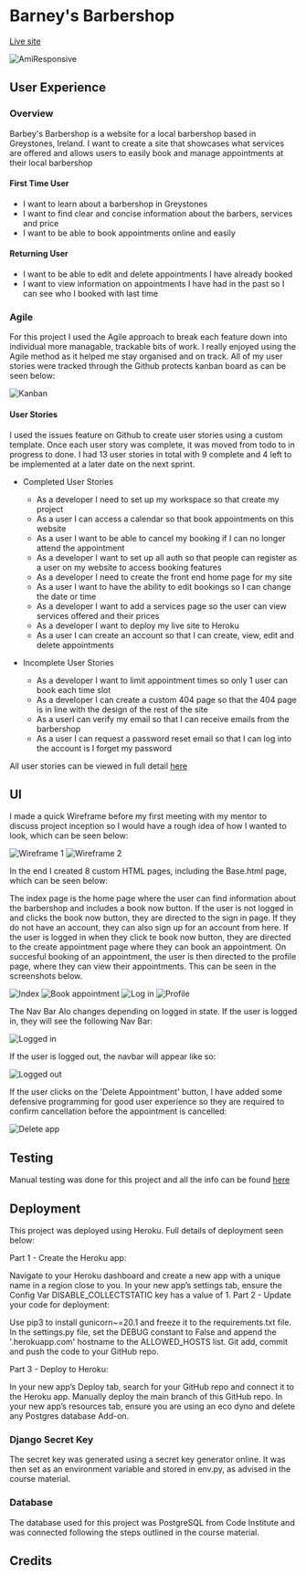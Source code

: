 # Barney's Barbershop

[Live site](https://jh-pp4-9671216aa959.herokuapp.com/)

![AmiResponsive](documentation/amiresponsive.png)

## User Experience

### Overview

Barbey's Barbershop is a website for a local barbershop based in Greystones, Ireland. I want to create a site that showcases what services are offered and allows users to easily book and manage appointments at their local barbershop 

#### First Time User

- I want to learn about a barbershop in Greystones
- I want to find clear and concise information about the barbers, services and price
- I want to be able to book appointments online and easily

#### Returning User 

- I want to be able to edit and delete appointments I have already booked 
- I want to view information on appointments I have had in the past so I can see who I booked with last time


### Agile

For this project I used the Agile approach to break each feature down into individual more managable, trackable bits of work. I really enjoyed using the Agile method as it helped me stay organised and on track. All of my user stories were tracked through the Github protects kanban board as can be seen below:

![Kanban](documentation/kanban.png)

#### User Stories 

I used the issues feature on Github to create user stories using a custom template. Once each user story was complete, it was moved from todo to in progress to done. I had 13 user stories in total with 9 complete and 4 left to be implemented at a later date on the next sprint. 

- Completed User Stories
    - As a developer I need to set up my workspace so that create my project
    - As a user I can access a calendar so that book appointments on this website
    - As a user I want to be able to cancel my booking if I can no longer attend the appointment
    - As a developer I want to set up all auth so that people can register as a user on my website to access booking features
    - As a developer I need to create the front end home page for my site
    - As a user I want to have the ability to edit bookings so I can change the date or time
    - As a developer I want to add a services page so the user can view services offered and their prices
    - As a developer I want to deploy my live site to Heroku
    - As a user I can create an account so that I can create, view, edit and delete appointments

- Incomplete User Stories
    - As a developer I want to limit appointment times so only 1 user can book each time slot
    - As a developer I can create a custom 404 page so that the 404 page is in line with the design of the rest of the site
    - As a userI can verify my email so that I can receive emails from the barbershop
    - As a user I can request a password reset email so that I can log into the account is I forget my password

All user stories can be viewed in full detail [here](https://github.com/users/JasonHorgan/projects/4)


## UI 

I made a quick Wireframe before my first meeting with my mentor to discuss project inception so I would have a rough idea of how I wanted to look, which can be seen below:


![Wireframe 1](documentation/wireframe1.png)
![Wireframe 2](documentation/wireframe2.png)

In the end I created 8 custom HTML pages, including the Base.html page, which can be seen below:

The index page is the home page where the user can find information about the barbershop and includes a book now button. If the user is not logged in and clicks the book now button, they are directed to the sign in page. If they do not have an account, they can also sign up for an account from here. 
If the user is logged in when they click te book now button, they are directed to the create appointment page where they can book an appointment. 
On succesful booking of an appointment, the user is then directed to the profile page, where they can view their appointments. This can be seen in the screenshots below. 

![Index](documentation/index_page.png)
![Book appointment](documentation/book_app.png)
![Log in](documentation/signin.png)
![Profile](documentation/profile.png)

The Nav Bar Alo changes depending on logged in state. If the user is logged in, they will see the following Nav Bar:

![Logged in](documentation/logged_in.png)

If the user is logged out, the navbar will appear like so:

![Logged out](documentation/logged_out.png)

If the user clicks on the 'Delete Appointment' button, I have added some defensive programming for good user experience so they are required to confirm cancellation before the appointment is cancelled:

![Delete app](documentation/delete_app.png)

## Testing

Manual testing was done for this project and all the info can be found [here](https://github.com/JasonHorgan/barbershop-pp4/blob/main/TESTING.md)

## Deployment

This project was deployed using Heroku. Full details of deployment seen below:

Part 1 - Create the Heroku app:

Navigate to your Heroku dashboard and create a new app with a unique name in a region close to you.
In your new app’s settings tab, ensure the Config Var DISABLE_COLLECTSTATIC key has a value of 1.
Part 2 - Update your code for deployment:

Use pip3 to install gunicorn~=20.1 and freeze it to the requirements.txt file.
In the settings.py file, set the DEBUG constant to False and append the '.herokuapp.com' hostname to the ALLOWED_HOSTS list.
Git add, commit and push the code to your GitHub repo.

Part 3 - Deploy to Heroku:

In your new app’s Deploy tab, search for your GitHub repo and connect it to the Heroku app. Manually deploy the main branch of this GitHub repo.
In your new app’s resources tab, ensure you are using an eco dyno and delete any Postgres database Add-on.

### Django Secret Key

The secret key was generated using a secret key generator online. It was then set as an environment variable and stored in env.py, as advised in the course material. 

### Database 

The database used for this project was PostgreSQL from Code Institute and was connected following the steps outlined in the course material. 

## Credits

